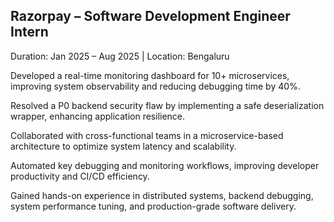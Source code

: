 ## Razorpay – Software Development Engineer Intern

Duration: Jan 2025 – Aug 2025 | Location: Bengaluru

Developed a real-time monitoring dashboard for 10+ microservices, improving system observability and reducing debugging time by 40%.

Resolved a P0 backend security flaw by implementing a safe deserialization wrapper, enhancing application resilience.

Collaborated with cross-functional teams in a microservice-based architecture to optimize system latency and scalability.

Automated key debugging and monitoring workflows, improving developer productivity and CI/CD efficiency.

Gained hands-on experience in distributed systems, backend debugging, system performance tuning, and production-grade software delivery.
